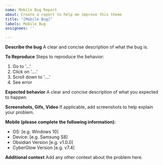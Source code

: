 ```yaml
---
name: Mobile Bug Report
about: Create a report to help me improve this theme
title: "[Mobile Bug]"
labels: Mobile Bug
assignees: ''

---
```


**Describe the bug**
A clear and concise description of what the bug is.

**To Reproduce**
Steps to reproduce the behavior:
1. Go to '...'
2. Click on '....'
3. Scroll down to '....'
4. See error

**Expected behavior**
A clear and concise description of what you expected to happen.

**Screenshots, Gifs, Video**
If applicable, add screenshots to help explain your problem.

**Mobile (please complete the following information):**
 - OS: [e.g. Windows 10]
 - Device: [e.g. Samsung S8]
 - Obsidian Version [e.g. v1.0.0]
 - CyberGlow Version [e.g. v7.4]

**Additional context**
Add any other context about the problem here.
